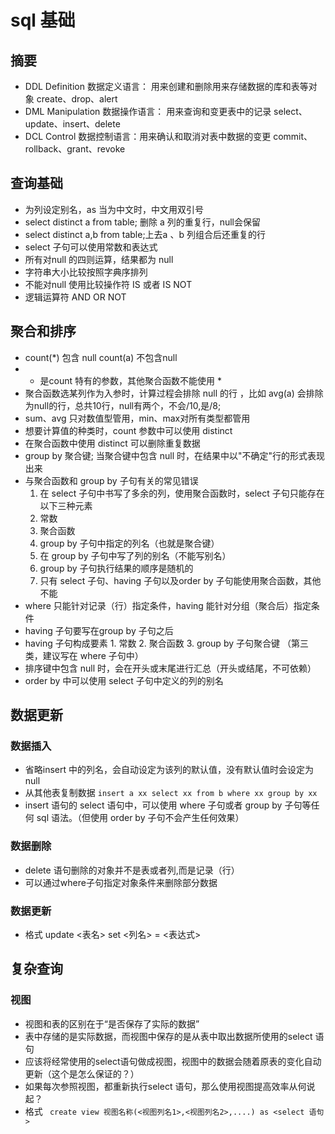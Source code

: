 # sql 基础 
## 摘要
- DDL Definition 数据定义语言： 用来创建和删除用来存储数据的库和表等对象 create、drop、alert
- DML Manipulation 数据操作语言： 用来查询和变更表中的记录 select、update、insert、delete
- DCL Control 数据控制语言：用来确认和取消对表中数据的变更  commit、rollback、grant、revoke

## 查询基础
- 为列设定别名，as 当为中文时，中文用双引号  
- select distinct a from table; 删除 a 列的重复行，null会保留
- select distinct a,b from table;上去a 、b 列组合后还重复的行
- select 子句可以使用常数和表达式 
- 所有对null 的四则运算，结果都为 null 
- 字符串大小比较按照字典序排列
- 不能对null 使用比较操作符 IS 或者 IS NOT 
- 逻辑运算符 AND OR NOT 

## 聚合和排序
- count(*) 包含 null count(a) 不包含null 
- * 是count 特有的参数，其他聚合函数不能使用 * 
- 聚合函数选某列作为入参时，计算过程会排除 null 的行 ，比如 avg(a) 会排除为null的行，总共10行，null有两个，不会/10,是/8; 
- sum、avg 只对数值型管用，min、max对所有类型都管用
- 想要计算值的种类时，count 参数中可以使用 distinct 
- 在聚合函数中使用 distinct 可以删除重复数据
- group by 聚合键; 当聚合键中包含 null 时，在结果中以"不确定"行的形式表现出来  
- 与聚合函数和 group by 子句有关的常见错误 
  1. 在 select 子句中书写了多余的列，使用聚合函数时，select 子句只能存在以下三种元素 
    1. 常数
    2. 聚合函数
    3. group by 子句中指定的列名（也就是聚合键） 
  2. 在 group by 子句中写了列的别名（不能写别名）  
  3. group by 子句执行结果的顺序是随机的
  4. 只有 select 子句、having 子句以及order by 子句能使用聚合函数，其他不能  
- where 只能针对记录（行）指定条件，having 能针对分组（聚合后）指定条件
- having 子句要写在group by 子句之后  
- having 子句构成要素 1. 常数 2. 聚合函数 3. group by 子句聚合键 （第三类，建议写在 where 子句中）
- 排序键中包含 null 时，会在开头或末尾进行汇总（开头或结尾，不可依赖）  
- order by 中可以使用 select 子句中定义的列的别名  

## 数据更新
### 数据插入
- 省略insert 中的列名，会自动设定为该列的默认值，没有默认值时会设定为null  
- 从其他表复制数据 ``` insert a xx select xx from b where xx group by xx  ```  
- insert 语句的 select 语句中，可以使用 where 子句或者 group by 子句等任何 sql 语法。（但使用 order by 子句不会产生任何效果） 

### 数据删除
- delete 语句删除的对象并不是表或者列,而是记录（行）
- 可以通过where子句指定对象条件来删除部分数据

### 数据更新
- 格式 update <表名> set <列名> = <表达式>   

## 复杂查询
### 视图  
- 视图和表的区别在于“是否保存了实际的数据”  
- 表中存储的是实际数据，而视图中保存的是从表中取出数据所使用的select 语句 
- 应该将经常使用的select语句做成视图，视图中的数据会随着原表的变化自动更新（这个是怎么保证的？）  
- 如果每次参照视图，都重新执行select 语句，那么使用视图提高效率从何说起？
- 格式 ``` create view 视图名称(<视图列名1>,<视图列名2>,....) as <select 语句>```  

  
  
  
  
  
